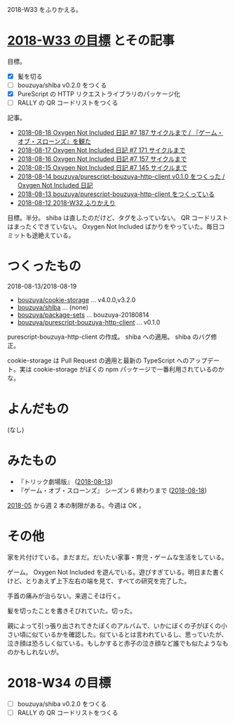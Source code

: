 2018-W33 をふりかえる。

# [2018-W33 の目標][2018-08-12] とその記事

目標。

- [x] 髪を切る
- [ ] bouzuya/shiba v0.2.0 をつくる
- [x] PureScript の HTTP リクエストライブラリのパッケージ化
- [ ] RALLY の QR コードリストをつくる

記事。

- [2018-08-18 Oxygen Not Included 日記 #7 187 サイクルまで / 『ゲーム・オブ・スローンズ』を観た][2018-08-18]
- [2018-08-17 Oxygen Not Included 日記 #7 171 サイクルまで][2018-08-17]
- [2018-08-16 Oxygen Not Included 日記 #7 157 サイクルまで][2018-08-16]
- [2018-08-15 Oxygen Not Included 日記 #7 145 サイクルまで][2018-08-15]
- [2018-08-14 bouzuya/purescript-bouzuya-http-client v0.1.0 をつくった / Oxygen Not Included 日記][2018-08-14]
- [2018-08-13 bouzuya/purescript-bouzuya-http-client をつくっている][2018-08-13]
- [2018-08-12 2018-W32 ふりかえり][2018-08-12]

目標。半分。 shiba は直したのだけど、タグをふっていない。 QR コードリストはまったくできていない。 Oxygen Not Included ばかりをやっていた。毎日コミットも途絶えている。

# つくったもの

2018-08-13/2018-08-19

- [bouzuya/cookie-storage][] ... v4.0.0,v3.2.0
- [bouzuya/shiba][] ... (none)
- [bouzuya/package-sets][] ... bouzuya-20180814
- [bouzuya/purescript-bouzuya-http-client][] ... v0.1.0

purescript-bouzuya-http-client の作成。 shiba への適用。 shiba のバグ修正。

cookie-storage は Pull Request の適用と最新の TypeScript へのアップデート。実は cookie-storage がぼくの npm パッケージで一番利用されているのかな。

# よんだもの

(なし)

# みたもの

- 『トリック劇場版』 ([2018-08-13][])
- 『ゲーム・オブ・スローンズ』 シーズン 6 終わりまで ([2018-08-18][])

[2018-05][2018-04-30] から週 2 本の制限がある。今週は OK 。

# その他

家を片付けている。まだまだ。だいたい家事・育児・ゲームな生活をしている。

ゲーム。 Oxygen Not Included を遊んでいる。遊びすぎている。明日また書くけど、とりあえず上下左右の端を見て、すべての研究を完了した。

手首の痛みが治らない。来週こそは行く。

髪を切ったことを書きそびれていた。切った。

親によって引っ張り出されてきたぼくのアルバムで、いかにぼくの子がぼくの小さい頃に似ているかを確認した。似ているとは言われているし、思っていたが、泣き顔は恐ろしく似ている。もしかすると赤子の泣き顔など誰でも似たようなものかもしれないが。

# 2018-W34 の目標

- [ ] bouzuya/shiba v0.2.0 をつくる
- [ ] RALLY の QR コードリストをつくる

[2018-04-30]: https://blog.bouzuya.net/2018/04/30/
[2018-08-12]: https://blog.bouzuya.net/2018/08/12/
[2018-08-13]: https://blog.bouzuya.net/2018/08/13/
[2018-08-14]: https://blog.bouzuya.net/2018/08/14/
[2018-08-15]: https://blog.bouzuya.net/2018/08/15/
[2018-08-16]: https://blog.bouzuya.net/2018/08/16/
[2018-08-17]: https://blog.bouzuya.net/2018/08/17/
[2018-08-18]: https://blog.bouzuya.net/2018/08/18/
[bouzuya/cookie-storage]: https://github.com/bouzuya/cookie-storage
[bouzuya/package-sets]: https://github.com/bouzuya/package-sets
[bouzuya/purescript-bouzuya-http-client]: https://github.com/bouzuya/purescript-bouzuya-http-client
[bouzuya/shiba]: https://github.com/bouzuya/shiba
